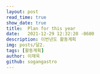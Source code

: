 ```yaml
---
layout: post
read_time: true
show_date: true
title:  Plan for this year
date:   2021-12-29 12:32:20 -0600
description: 이번년도 활동계획
img: posts/달2.
tags: [활동계획]
author: 이재욱
github: sogangastro
---
```

